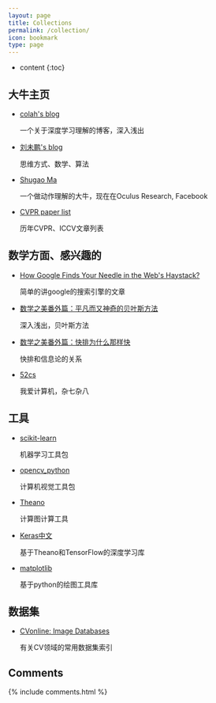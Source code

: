 ```yaml
---
layout: page
title: Collections
permalink: /collection/
icon: bookmark
type: page
---
```


* content
{:toc}



## 大牛主页

* [colah's blog](http://colah.github.io/)

   	一个关于深度学习理解的博客，深入浅出

* [刘未鹏's blog](http://mindhacks.cn/)

   	思维方式、数学、算法

* [Shugao Ma](http://cs-people.bu.edu/shugaoma/)

    一个做动作理解的大牛，现在在Oculus Research, Facebook

* [CVPR paper list](http://www.cv-foundation.org/openaccess/menu.py)

    历年CVPR、ICCV文章列表

## 数学方面、感兴趣的

* [How Google Finds Your Needle in the Web's Haystack?](http://www.ams.org/samplings/feature-column/fcarc-pagerank)

	简单的讲google的搜索引擎的文章

* [数学之美番外篇：平凡而又神奇的贝叶斯方法](http://mindhacks.cn/2008/09/21/the-magical-bayesian-method/)

	深入浅出，贝叶斯方法

* [数学之美番外篇：快排为什么那样快](http://mindhacks.cn/2008/06/13/why-is-quicksort-so-quick/)

	快排和信息论的关系

* [52cs](http://www.52cs.org/)
	
	我爱计算机，杂七杂八

## 工具

* [scikit-learn](http://scikit-learn.org/stable/modules/classes.html)
	
	机器学习工具包

* [opencv_python](http://opencv-python-tutroals.readthedocs.io/en/latest/)
	
	计算机视觉工具包

* [Theano](http://deeplearning.net/software/theano/tutorial/gradients.html)
	
	计算图计算工具

* [Keras中文](http://keras-cn.readthedocs.io/en/latest/)
	
	基于Theano和TensorFlow的深度学习库

* [matplotlib](http://matplotlib.org/)
	
	基于python的绘图工具库

## 数据集

* [CVonline: Image Databases](http://homepages.inf.ed.ac.uk/rbf/CVonline/Imagedbase.htm)

	有关CV领域的常用数据集索引

## Comments

{% include comments.html %}
